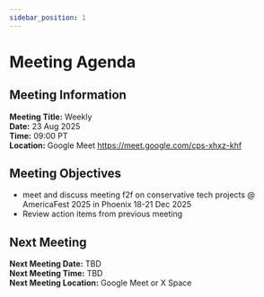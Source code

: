```yaml
---
sidebar_position: 1
---
```


# Meeting Agenda

## Meeting Information

**Meeting Title:** Weekly  
**Date:** 23 Aug 2025  
**Time:** 09:00 PT  
**Location:** Google Meet https://meet.google.com/cps-xhxz-khf

## Meeting Objectives

- meet and discuss meeting f2f on conservative tech projects @ AmericaFest 2025 in Phoenix 18-21 Dec 2025  
- Review action items from previous meeting

## Next Meeting

**Next Meeting Date:** TBD  
**Next Meeting Time:** TBD  
**Next Meeting Location:** Google Meet or X Space 
